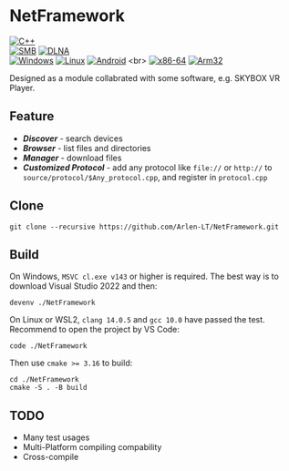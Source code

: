 # NetFramework
[![C++](https://img.shields.io/badge/Language-c%2B%2B20-blue?style=plastic&logo=cplusplus)](https://en.cppreference.com/w/cpp/20)
<br>
[![SMB](https://img.shields.io/badge/Protocol-SMB-yellowgreen?style=plastic)](https://en.wikipedia.org/wiki/Server_Message_Block)
[![DLNA](https://img.shields.io/badge/Protocol-DLNA-yellowgreen?style=plastic)](https://en.wikipedia.org/wiki/Digital_Living_Network_Alliance)
<br>
[![Windows](https://img.shields.io/badge/Platform-Windows-9cf?style=plastic)](https://en.wikipedia.org/wiki/Microsoft_Windows)
[![Linux](https://img.shields.io/badge/Platform-Linux-9cf?style=plastic)](https://en.wikipedia.org/wiki/Linux)
[![Android](https://img.shields.io/badge/Platform-Android-9cf?style=plastic)](https://en.wikipedia.org/wiki/Android_(operating_system))
<br>
[![x86-64](https://img.shields.io/badge/Arch-x86--64-brightgreen?style=plastic)](https://en.wikipedia.org/wiki/X86-64)
[![Arm32](https://img.shields.io/badge/Arch-Arm32-brightgreen?style=plastic)](https://en.wikipedia.org/wiki/ARM_architecture_family)

Designed as a module collabrated with some software, e.g. SKYBOX VR Player.

## Feature
* ***Discover*** - search devices
* ***Browser*** - list files and directories
* ***Manager*** - download files
* ***Customized Protocol*** - add any protocol like `file://` or `http://` to `source/protocol/$Any_protocol.cpp`, and register in `protocol.cpp`

## Clone
```
git clone --recursive https://github.com/Arlen-LT/NetFramework.git
```

## Build
On Windows, `MSVC cl.exe v143` or higher is required. The best way is to download Visual Studio 2022 and then:
```
devenv ./NetFramework
```
On Linux or WSL2, `clang 14.0.5` and `gcc 10.0` have passed the test. Recommend to open the project by VS Code:
```
code ./NetFramework
```
Then use `cmake >= 3.16` to build:
```
cd ./NetFramework
cmake -S . -B build
```

## TODO
* Many test usages
* Multi-Platform compiling compability
* Cross-compile
